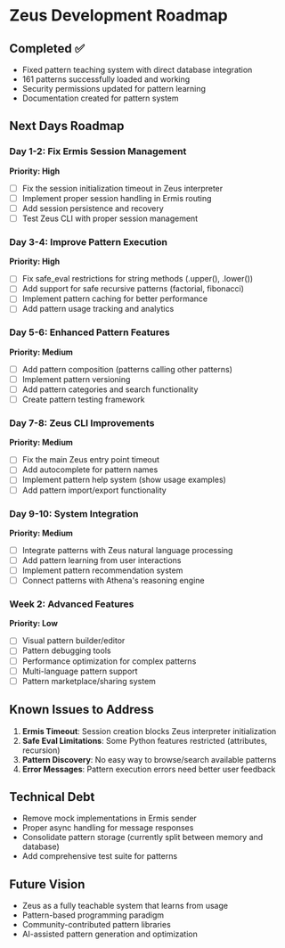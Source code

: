 # Zeus Development Roadmap

## Completed ✅
- Fixed pattern teaching system with direct database integration
- 161 patterns successfully loaded and working
- Security permissions updated for pattern learning
- Documentation created for pattern system

## Next Days Roadmap

### Day 1-2: Fix Ermis Session Management
**Priority: High**
- [ ] Fix the session initialization timeout in Zeus interpreter
- [ ] Implement proper session handling in Ermis routing
- [ ] Add session persistence and recovery
- [ ] Test Zeus CLI with proper session management

### Day 3-4: Improve Pattern Execution
**Priority: High**
- [ ] Fix safe_eval restrictions for string methods (.upper(), .lower())
- [ ] Add support for safe recursive patterns (factorial, fibonacci)
- [ ] Implement pattern caching for better performance
- [ ] Add pattern usage tracking and analytics

### Day 5-6: Enhanced Pattern Features
**Priority: Medium**
- [ ] Add pattern composition (patterns calling other patterns)
- [ ] Implement pattern versioning
- [ ] Add pattern categories and search functionality
- [ ] Create pattern testing framework

### Day 7-8: Zeus CLI Improvements
**Priority: Medium**
- [ ] Fix the main Zeus entry point timeout
- [ ] Add autocomplete for pattern names
- [ ] Implement pattern help system (show usage examples)
- [ ] Add pattern import/export functionality

### Day 9-10: System Integration
**Priority: Medium**
- [ ] Integrate patterns with Zeus natural language processing
- [ ] Add pattern learning from user interactions
- [ ] Implement pattern recommendation system
- [ ] Connect patterns with Athena's reasoning engine

### Week 2: Advanced Features
**Priority: Low**
- [ ] Visual pattern builder/editor
- [ ] Pattern debugging tools
- [ ] Performance optimization for complex patterns
- [ ] Multi-language pattern support
- [ ] Pattern marketplace/sharing system

## Known Issues to Address
1. **Ermis Timeout**: Session creation blocks Zeus interpreter initialization
2. **Safe Eval Limitations**: Some Python features restricted (attributes, recursion)
3. **Pattern Discovery**: No easy way to browse/search available patterns
4. **Error Messages**: Pattern execution errors need better user feedback

## Technical Debt
- Remove mock implementations in Ermis sender
- Proper async handling for message responses
- Consolidate pattern storage (currently split between memory and database)
- Add comprehensive test suite for patterns

## Future Vision
- Zeus as a fully teachable system that learns from usage
- Pattern-based programming paradigm
- Community-contributed pattern libraries
- AI-assisted pattern generation and optimization
